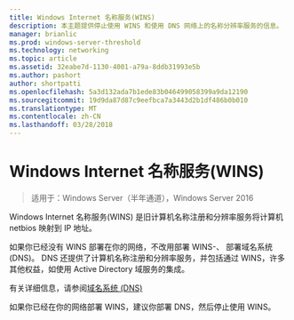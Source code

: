 ```yaml
---
title: Windows Internet 名称服务(WINS)
description: 本主题提供停止使用 WINS 和使用 DNS 网络上的名称分辨率服务的信息。
manager: brianlic
ms.prod: windows-server-threshold
ms.technology: networking
ms.topic: article
ms.assetid: 32eabe7d-1130-4001-a79a-8ddb31993e5b
ms.author: pashort
author: shortpatti
ms.openlocfilehash: 5a3d132ada7b1ede83b046499058399a9da12190
ms.sourcegitcommit: 19d9da87d87c9eefbca7a3443d2b1df486b0b010
ms.translationtype: MT
ms.contentlocale: zh-CN
ms.lasthandoff: 03/28/2018
---
```

#  <a name="windows-internet-name-service-wins"></a>Windows Internet 名称服务(WINS)

>适用于：Windows Server（半年通道），Windows Server 2016

Windows Internet 名称服务(WINS) 是旧计算机名称注册和分辨率服务将计算机 netbios 映射到 IP 地址。

如果你已经没有 WINS 部署在你的网络，不改用部署 WINS-、 部署域名系统 \(DNS\)。 DNS 还提供了计算机名称注册和分辨率服务，并包括通过 WINS，许多其他权益，如使用 Active Directory 域服务的集成。

有关详细信息，请参阅[域名系统 (DNS)](https://docs.microsoft.com/windows-server/networking/dns/dns-top)

如果你已经在你的网络部署 WINS，建议你部署 DNS，然后停止使用 WINS。

